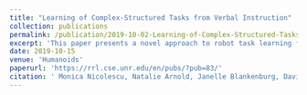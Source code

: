 ```yaml
---
title: "Learning of Complex-Structured Tasks from Verbal Instruction"
collection: publications
permalink: /publication/2019-10-02-Learning-of-Complex-Structured-Tasks-from-Verbal-Instruction
excerpt: 'This paper presents a novel approach to robot task learning from language-based instructions, which focuses on increasing the complexity of task representations that can be taught through verbal instruction. The major proposed contribution is the development of a framework for directly mapping a complex verbal instruction to an executable task representation, from a single training experience. The method can handle the following types of complexities: 1) instructions that use conjunctions to convey complex execution constraints (such as alternative paths of execution, sequential or nonordering constraints, as well as hierarchical representations) and 2) instructions that use prepositions and multiple adjectives to specify action/object parameters relevant for the task. Specific algorithms have been developed for handling conjunctions, adjectives and prepositions as well as for translating the parsed instructions into parameterized executable task representations. The paper describes validation experiments with a PR2 humanoid robot learning new tasks from verbal instruction, as well as an additional range of utterances that can be parsed into executable controllers by the proposed system.'
date: 2019-10-15
venue: 'Humanoids'
paperurl: 'https://rrl.cse.unr.edu/en/pubs/?pub=83/'
citation: ' Monica Nicolescu, Natalie Arnold, Janelle Blankenburg, David Feil-Seifer, Santosh Balajee Banisetty, Mircea Nicolescu, Andrew Palmer, Thor Monteverde. (2019). &quot;Learning of Complex-Structured Tasks from Verbal Instruction.&quot; <i>to appear in the 2019 IEEE-RAS International Conference on Humanoid Robots, Toronto, Canada, October 2019</i>.'
---
```

